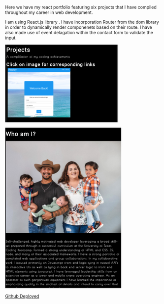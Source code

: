 Here we have my react portfolio featuring six projects that I have compiled throughout my career in web development.

I am using React.js library .  I have incorporation Router from the dom library in order to dynamically render componenets based on their route.  I have also made use of event delagation within the contact form to validate the input. 


![Homepage Screenshot](/01.png "Homepage")

![Homepage Screenshot](/02.png "Homepage")

[Github Deployed](https://itorres60.github.io/Achievements/ "Github Deployed")